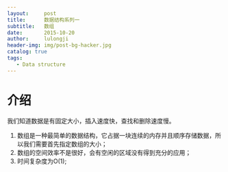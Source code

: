 ```yaml
---
layout:     post
title:      数据结构系列一
subtitle:   数组
date:       2015-10-20
author:     lulongji
header-img: img/post-bg-hacker.jpg
catalog: true
tags:
   - Data structure
---
```



# 介绍
我们知道数据是有固定大小，插入速度快，查找和删除速度慢。

 1. 数组是一种最简单的数据结构，它占据一块连续的内存并且顺序存储数据，所以我们需要首先指定数组的大小；
 2. 数组的空间效率不是很好，会有空闲的区域没有得到充分的应用；
 3. 时间复杂度为O(1);

